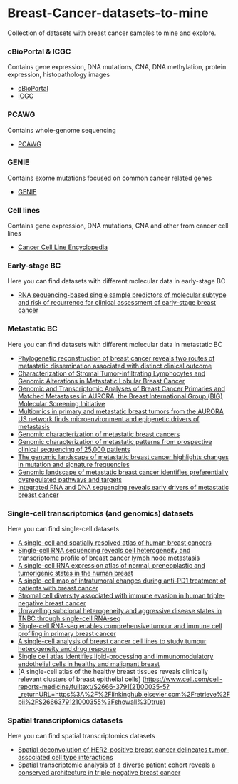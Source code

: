 # Breast-Cancer-datasets-to-mine

Collection of datasets with breast cancer samples to mine and explore.


### cBioPortal & ICGC 
Contains gene expression, DNA mutations, CNA, DNA methylation, protein expression, histopathology images
* [cBioPortal](https://www.cbioportal.org/)
* [ICGC](https://dcc.icgc.org/projects/details?filters=%7B%22project%22:%7B%22primarySite%22:%7B%22is%22:%5B%22Breast%22%5D%7D%7D%7D&projects=%7B%22from%22:1%7D)

### PCAWG
Contains whole-genome sequencing 
* [PCAWG](https://dcc.icgc.org/pcawg)

### GENIE
Contains exome mutations focused on common cancer related genes
* [GENIE](https://www.aacr.org/professionals/research/aacr-project-genie)

### Cell lines
Contains gene expression, DNA mutations, CNA and other from cancer cell lines
* [Cancer Cell Line Encyclopedia](https://depmap.org/portal/download/)

### Early-stage BC
Here you can find datasets with different molecular data in early-stage BC
* [RNA sequencing-based single sample predictors of molecular subtype and risk of recurrence for clinical assessment of early-stage breast cancer](https://doi.org/10.1038/s41523-022-00465-3)


### Metastatic BC
Here you can find datasets with different molecular data in metastatic BC
* [Phylogenetic reconstruction of breast cancer reveals two routes of metastatic dissemination associated with distinct clinical outcome](https://doi.org/10.1016/j.ebiom.2020.102793)
* [Characterization of Stromal Tumor-infiltrating Lymphocytes and Genomic Alterations in Metastatic Lobular Breast Cancer](https://doi.org/10.1158/1078-0432.CCR-20-2268)
* [Genomic and Transcriptomic Analyses of Breast Cancer Primaries and Matched Metastases in AURORA, the Breast International Group (BIG) Molecular Screening Initiative](https://doi.org/10.1158/2159-8290.CD-20-1647)
* [Multiomics in primary and metastatic breast tumors from the AURORA US network finds microenvironment and epigenetic drivers of metastasis](https://doi.org/10.1038/s43018-022-00491-x)
* [Genomic characterization of metastatic breast cancers](https://doi.org/10.1038/s41586-019-1056-z)
* [Genomic characterization of metastatic patterns from prospective clinical sequencing of 25,000 patients](https://doi.org/10.1016/j.cell.2022.01.003)
* [The genomic landscape of metastatic breast cancer highlights changes in mutation and signature frequencies](https://doi.org/10.1038/s41588-019-0507-7)
* [Genomic landscape of metastatic breast cancer identifies preferentially dysregulated pathways and targets](10.1172/JCI129941)
* [Integrated RNA and DNA sequencing reveals early drivers of metastatic breast cancer](10.1172/JCI96153)

### Single-cell transcriptomics (and genomics) datasets
Here you can find single-cell datasets
* [A single-cell and spatially resolved atlas of human breast cancers](https://www.nature.com/articles/s41588-021-00911-1)
* [Single-cell RNA sequencing reveals cell heterogeneity and transcriptome profile of breast cancer lymph node metastasis](https://www.nature.com/articles/s41389-021-00355-6#Abs1)
* [A single-cell RNA expression atlas of normal, preneoplastic and tumorigenic states in the human breast](https://www.embopress.org/doi/full/10.15252/embj.2020107333)
* [A single-cell map of intratumoral changes during anti-PD1 treatment of patients with breast cancer](https://www.nature.com/articles/s41591-021-01323-8)
* [Stromal cell diversity associated with immune evasion in human triple-negative breast cancer](https://www.embopress.org/doi/full/10.15252/embj.2019104063)
* [Unravelling subclonal heterogeneity and aggressive disease states in TNBC through single-cell RNA-seq](https://www.nature.com/articles/s41467-018-06052-0#Abs1)
* [Single-cell RNA-seq enables comprehensive tumour and immune cell profiling in primary breast cancer](https://www.nature.com/articles/ncomms15081)
* [A single-cell analysis of breast cancer cell lines to study tumour heterogeneity and drug response](https://www.nature.com/articles/s41467-022-29358-6)
* [Single cell atlas identifies lipid-processing and immunomodulatory endothelial cells in healthy and malignant breast](https://www.nature.com/articles/s41467-022-33052-y)
* [A single-cell atlas of the healthy breast tissues reveals clinically relevant clusters of breast epithelial cells] (https://www.cell.com/cell-reports-medicine/fulltext/S2666-3791(21)00035-5?_returnURL=https%3A%2F%2Flinkinghub.elsevier.com%2Fretrieve%2Fpii%2FS2666379121000355%3Fshowall%3Dtrue)

### Spatial transcriptomics datasets
Here you can find spatial transcriptomics datasets
* [Spatial deconvolution of HER2-positive breast cancer delineates tumor-associated cell type interactions](https://www.nature.com/articles/s41467-021-26271-2)
* [Spatial transcriptomic analysis of a diverse patient cohort reveals a conserved architecture in triple-negative breast cancer](https://aacrjournals.org/cancerres/article-abstract/83/1/34/711842/Spatial-Transcriptomic-Analysis-of-a-Diverse?redirectedFrom=fulltext)
